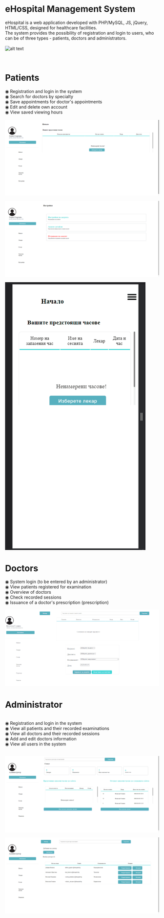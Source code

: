# eHospital Management System

eHospital is a web application developed with PHP/MySQL, JS, jQuery, HTML/CSS, designed for healthcare facilities. <br> The system provides the possibility of registration and login to users, who can be of three types - patients, doctors and administrators.
<br> 
<br>
![alt text](https://github.com/sensgithub/eHospital-Management-System/blob/main/screenshots/ehospital.gif)

<br>

# Patients
◉ Registration and login in the system
<br>
◉ Search for doctors by specialty
<br>
◉ Save appointments for doctor's appointments
<br>
◉ Edit and delete own account
<br>
◉ View saved viewing hours
<br>
<br>
![alt text](https://github.com/sensgithub/eHospital-Management-System/blob/main/screenshots/patient_dashboard.png)

![alt text](https://github.com/sensgithub/eHospital-Management-System/blob/main/screenshots/settings.png?raw=true&width=200)

![alt text](https://github.com/sensgithub/eHospital-Management-System/blob/main/screenshots/mobile-patient.gif)

# Doctors
◉ System login (to be entered by an administrator)
<br>
◉ View patients registered for examination
<br>
◉ Overview of doctors
<br>
◉ Check recorded sessions
<br>
◉ Issuance of a doctor's prescription (prescription)
<br>

![alt text](https://github.com/sensgithub/eHospital-Management-System/blob/main/screenshots/pdf.gif)

# Administrator
<br>
◉ Registration and login in the system
<br>
◉ View all patients and their recorded examinations
<br>
◉ View all doctors and their recorded sessions
<br>
◉ Add and edit doctors information
<br>
◉ View all users in the system
<br>
<br>

![alt text](https://github.com/sensgithub/eHospital-Management-System/blob/main/screenshots/admin.png)

![alt text](https://github.com/sensgithub/eHospital-Management-System/blob/main/screenshots/doctors.png)
